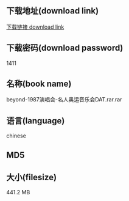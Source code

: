 ## 下载地址(download link)
[下载链接 download link](https://tutu365.netlify.app/?s=beyond-1987%E6%BC%94%E5%94%B1%E4%BC%9A-%E5%90%8D%E4%BA%BA%E5%A5%A5%E8%BF%90%E9%9F%B3%E4%B9%90%E4%BC%9ADAT.rar)

## 下载密码(download password)
1411

## 名称(book name)
beyond-1987演唱会-名人奥运音乐会DAT.rar.rar

## 语言(language)
chinese

## MD5


## 大小(filesize)
441.2 MB
